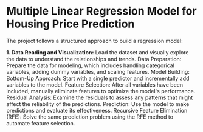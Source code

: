 # Multiple Linear Regression Model for Housing Price Prediction
The project follows a structured approach to build a regression model:

**1. Data Reading and Visualization:** Load the dataset and visually explore the data to understand the relationships and trends.
Data Preparation: Prepare the data for modeling, which includes handling categorical variables, adding dummy variables, and scaling features.
Model Building:
Bottom-Up Approach: Start with a single predictor and incrementally add variables to the model.
Feature Selection: After all variables have been included, manually eliminate features to optimize the model's performance.
Residual Analysis: Examine the residuals to assess any patterns that might affect the reliability of the predictions.
Prediction: Use the model to make predictions and evaluate its effectiveness.
Recursive Feature Elimination (RFE): Solve the same prediction problem using the RFE method to automate feature selection.
